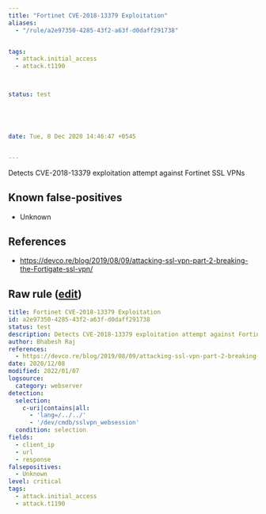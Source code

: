 ```yaml
---
title: "Fortinet CVE-2018-13379 Exploitation"
aliases:
  - "/rule/a2e97350-4285-43f2-a63f-d0daff291738"


tags:
  - attack.initial_access
  - attack.t1190



status: test





date: Tue, 8 Dec 2020 14:46:47 +0545


---
```


Detects CVE-2018-13379 exploitation attempt against Fortinet SSL VPNs

<!--more-->


## Known false-positives

* Unknown



## References

* https://devco.re/blog/2019/08/09/attacking-ssl-vpn-part-2-breaking-the-Fortigate-ssl-vpn/


## Raw rule ([edit](https://github.com/SigmaHQ/sigma/edit/master/rules/web/web_fortinet_cve_2018_13379_preauth_read_exploit.yml))
```yaml
title: Fortinet CVE-2018-13379 Exploitation
id: a2e97350-4285-43f2-a63f-d0daff291738
status: test
description: Detects CVE-2018-13379 exploitation attempt against Fortinet SSL VPNs
author: Bhabesh Raj
references:
  - https://devco.re/blog/2019/08/09/attacking-ssl-vpn-part-2-breaking-the-Fortigate-ssl-vpn/
date: 2020/12/08
modified: 2022/01/07
logsource:
  category: webserver
detection:
  selection:
    c-uri|contains|all:
      - 'lang=/../../'
      - '/dev/cmdb/sslvpn_websession'
  condition: selection
fields:
  - client_ip
  - url
  - response
falsepositives:
  - Unknown
level: critical
tags:
  - attack.initial_access
  - attack.t1190

```
